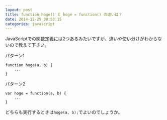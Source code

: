 ```yaml
---
layout: post
title: function hoge() と hoge = function() の違いは？
date: 2014-12-29 08:53:15
categories: javascript
---
```

<!-- {% raw %} -->
<p>JavaScriptでの関数定義には2つあるみたいですが、違いや使い分けがわからないので教えて下さい。</p>

<p>パターン1</p>

<pre><code>function hoge(a, b) {
    ...
}
</code></pre>

<p>パターン2</p>

<pre><code>var hoge = function(a, b) {
    ...
}
</code></pre>

<p>どちらも実行するときは<code>hoge(a, b);</code>でよいのでしょうか。</p>
<!-- {% endraw %} -->
